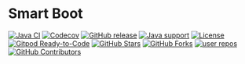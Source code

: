 # Smart Boot
[![Java CI](https://img.shields.io/github/actions/workflow/status/abelethan/smart-boot/maven.yml?branch=main&logo=github&logoColor=white)](https://github.com/abelethan/smart-boot/actions/workflows/maven.yml)
[![Codecov](https://img.shields.io/codecov/c/github/abelethan/smart-boot/main?logo=codecov&logoColor=white)](https://codecov.io/gh/abelethan/smart-boot/branch/main)
[![GitHub release](https://img.shields.io/github/release/abelethan/smart-boot)](https://github.com/abelethan/smart-boot/releases)
[![Java support](https://img.shields.io/badge/Java-8+-green?logo=java&logoColor=white)](https://openjdk.java.net/)
[![License](https://img.shields.io/github/license/abelethan/smart-boot?color=4D7A97&logo=apache)](https://www.apache.org/licenses/LICENSE-2.0.html)
[![Gitpod Ready-to-Code](https://img.shields.io/badge/Gitpod-ready--to--code-green?label=gitpod&logo=gitpod&logoColor=white)](https://gitpod.io/#https://github.com/alibaba/fastjson2)
[![GitHub Stars](https://img.shields.io/github/stars/abelethan/smart-boot)](https://github.com/abelethan/smart-boot/stargazers)
[![GitHub Forks](https://img.shields.io/github/forks/abelethan/smart-boot)](https://github.com/abelethan/smart-boot/fork)
[![user repos](https://badgen.net/github/dependents-repo/abelethan/smart-boot?label=user%20repos)](https://github.com/abelethan/smart-boot/network/dependents)
[![GitHub Contributors](https://img.shields.io/github/contributors/abelethan/smart-boot)](https://github.com/abelethan/smart-boot/graphs/contributors)
